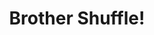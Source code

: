 --- 
title: "Brother Shuffle!"
publishdate: "2019-8-15T16:48:46+02:00"
src: "https://365manga.net/manga/brother-shuffle"
image: "https://data.365manga.net/images/thumbnails/6533-brother-shuffle.jpg"
description: "From Paradise Love Scanlations: Although they're brothers.Their appearance, personality are completely the contrary!! Suddenly one day, these two completely different brothers switched souls!? After possessing his cute, girly little brother's body, the hard days of the tough big brother begins."
---